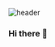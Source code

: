 ![header](https://capsule-render.vercel.app/api?type=Waving&text=Jeon%20Hyunjung&fontColor=ffffff&fontSize=40&animation=twinkling&fontAlign=80)
### Hi there 👋
<!-- [![GitHub Streak](https://streak-stats.demolab.com/?user=hyunjungjeon&theme=highcontrast)](https://git.io/streak-stats) -->

<!--
**hyunjungjeon/hyunjungjeon** is a ✨ _special_ ✨ repository because its `README.md` (this file) appears on your GitHub profile.

Here are some ideas to get you started:

- 🔭 I’m currently working on ...
- 🌱 I’m currently learning ...
- 👯 I’m looking to collaborate on ...
- 🤔 I’m looking for help with ...
- 💬 Ask me about ...
- 📫 How to reach me: ...
- 😄 Pronouns: ...
- ⚡ Fun fact: ...
-->
